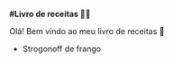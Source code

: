**#Livro de receitas :man_cook:**

Olá! Bem vindo ao meu livro de receitas :wave:



- Strogonoff de frango
